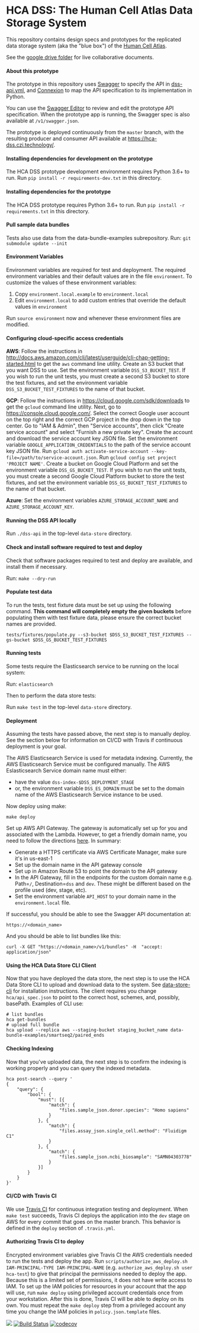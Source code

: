 # HCA DSS: The Human Cell Atlas Data Storage System

This repository contains design specs and prototypes for the
replicated data storage system (aka the "blue box") of
the [Human Cell Atlas](https://www.humancellatlas.org/).

See the [google drive folder](https://drive.google.com/open?id=0B-_4IWxXwazQbWE5YmtqUWx3RVE) for live collaborative documents.

#### About this prototype
The prototype in this repository uses [Swagger](http://swagger.io/) to specify the API in [dss-api.yml](dss-api.yml), and
[Connexion](https://github.com/zalando/connexion) to map the API specification to its implementation in Python.

You can use the
[Swagger Editor](http://editor.swagger.io/#/?import=https://raw.githubusercontent.com/HumanCellAtlas/data-store/master/dss-api.yml)
to review and edit the prototype API specification. When the prototype app is running, the Swagger spec is also available at
`/v1/swagger.json`.

The prototype is deployed continuously from the `master` branch, with the resulting producer and consumer API available at
https://hca-dss.czi.technology/.

#### Installing dependencies for development on the prototype
The HCA DSS prototype development environment requires Python 3.6+ to run. Run `pip install -r requirements-dev.txt` in this directory.

#### Installing dependencies for the prototype
The HCA DSS prototype requires Python 3.6+ to run. Run `pip install -r requirements.txt` in this directory.

#### Pull sample data bundles

Tests also use data from the data-bundle-examples subrepository.
Run: `git submodule update --init`

#### Environment Variables

Environment variables are required for test and deployment.
The required environment variables and their default values are in the file `environment`.
To customize the values of these environment variables:

1. Copy `environment.local.example` to `environment.local`
2. Edit `environment.local` to add custom entries that override the default values in `environment`
    
Run `source environment`  now and whenever these environment files are modified.

#### Configuring cloud-specific access credentials

**AWS**: Follow the instructions in
http://docs.aws.amazon.com/cli/latest/userguide/cli-chap-getting-started.html to get the `aws` command line
utility. Create an S3 bucket that you want DSS to use. Set the environment variable `DSS_S3_BUCKET_TEST`. If you wish to
run the unit tests, you must create a second S3 bucket to store the test fixtures, and set the environment variable
`DSS_S3_BUCKET_TEST_FIXTURES` to the name of that bucket.

**GCP**: Follow the instructions in https://cloud.google.com/sdk/downloads to get the `gcloud` command line utility.
Next, go to https://console.cloud.google.com/. Select the correct Google user account on the top right and the correct
GCP project in the drop down in the top center. Go to "IAM & Admin", then "Service accounts", then click "Create service
account" and select "Furnish a new private key". Create the account and download the service account key JSON file. Set
the environment variable `GOOGLE_APPLICATION_CREDENTIALS` to the path of the service account key JSON file. Run `gcloud
auth activate-service-account --key-file=/path/to/service-account.json`. Run `gcloud config set project 'PROJECT
NAME'`. Create a bucket on Google Cloud Platform and set the environment variable `DSS_GS_BUCKET_TEST`.  If you wish to
run the unit tests, you must create a second Google Cloud Platform bucket to store the test fixtures, and set the
environment variable `DSS_GS_BUCKET_TEST_FIXTURES` to the name of that bucket.

**Azure**: Set the environment variables `AZURE_STORAGE_ACCOUNT_NAME` and `AZURE_STORAGE_ACCOUNT_KEY`.

#### Running the DSS API locally
Run `./dss-api` in the top-level `data-store` directory.

#### Check and install software required to test and deploy
Check that software packages required to test and deploy are available, and install them if necessary.

Run: `make --dry-run`

#### Populate test data

To run the tests, test fixture data must be set up using the following command.
**This command will completely empty the given buckets** before populating them with test fixture data, please 
ensure the correct bucket names are provided.

    tests/fixtures/populate.py --s3-bucket $DSS_S3_BUCKET_TEST_FIXTURES --gs-bucket $DSS_GS_BUCKET_TEST_FIXTURES


#### Running tests

Some tests require the Elasticsearch service to be running on the local system:

Run: `elasticsearch`

Then to perform the data store tests:

Run `make test` in the top-level `data-store` directory.

#### Deployment

Assuming the tests have passed above, the next step is to manually deploy.  See the section below for information on
CI/CD with Travis if continuous deployment is your goal.

The AWS Elasticsearch Service is used for metadata indexing.  Currently, the AWS Elasticsearch Service must be
configured manually.  The AWS Eslasticsearch Service domain name must either:

* have the value `dss-index-$DSS_DEPLOYMENT_STAGE`
* or, the environment variable `DSS_ES_DOMAIN` must be set to the domain name of the AWS Elasticsearch Service instance to be used.

Now deploy using make:

    make deploy

Set up AWS API Gateway.  The gateway is automatically set up for you and associated with the Lambda.  However, to get a
friendly domain name, you need to follow the
directions [here](http://docs.aws.amazon.com/apigateway/latest/developerguide/how-to-custom-domains.html). In summary:

* Generate a HTTPS certificate via AWS Certificate Manager, make sure it's in us-east-1
* Set up the domain name in the API gateway console
* Set up in Amazon Route 53 to point the domain to the API gateway
* In the API Gateway, fill in the endpoints for the custom domain name e.g. Path=`/`, Destination=`dss` and `dev`.
  These might be different based on the profile used (dev, stage, etc).
* Set the environment variable `API_HOST` to your domain name in the `environment.local` file.

If successful, you should be able to see the Swagger API documentation at:

    https://<domain_name>

And you should be able to list bundles like this:

    curl -X GET "https://<domain_name>/v1/bundles" -H  "accept: application/json"


#### Using the HCA Data Store CLI Client

Now that you have deployed the data store, the next step is to use the HCA Data Store CLI to upload and download data to
the system.  See [data-store-cli](https://github.com/HumanCellAtlas/data-store-cli) for installation instructions.  The
client requires you change `hca/api_spec.json` to point to the correct host, schemes, and, possibly, basePath.  Examples
of CLI use:

    # list bundles
    hca get-bundles
    # upload full bundle
    hca upload --replica aws --staging-bucket staging_bucket_name data-bundle-examples/smartseq2/paired_ends

#### Checking Indexing

Now that you've uploaded data, the next step is to confirm the indexing is working properly and you can query the
indexed metadata.

    hca post-search --query '
    {
        "query": {
            "bool": {
                "must": [{
                    "match": {
                        "files.sample_json.donor.species": "Homo sapiens"
                    }
                }, {
                    "match": {
                        "files.assay_json.single_cell.method": "Fluidigm C1"
                    }
                }, {
                    "match": {
                        "files.sample_json.ncbi_biosample": "SAMN04303778"
                    }
                }]
            }
        }
    }'

#### CI/CD with Travis CI
We use [Travis CI](https://travis-ci.org/HumanCellAtlas/data-store) for continuous integration testing and
deployment. When `make test` succeeds, Travis CI deploys the application into the `dev` stage on AWS for every commit
that goes on the master branch. This behavior is defined in the `deploy` section of `.travis.yml`.

#### Authorizing Travis CI to deploy
Encrypted environment variables give Travis CI the AWS credentials needed to run the tests and deploy the app. Run
`scripts/authorize_aws_deploy.sh IAM-PRINCIPAL-TYPE IAM-PRINCIPAL-NAME` (e.g. `authorize_aws_deploy.sh user hca-test`)
to give that principal the permissions needed to deploy the app. Because this is a limited set of permissions, it does
not have write access to IAM. To set up the IAM policies for resources in your account that the app will use, run `make
deploy` using privileged account credentials once from your workstation. After this is done, Travis CI will be able to
deploy on its own. You must repeat the `make deploy` step from a privileged account any time you change the IAM policies
in `policy.json.template` files.

[![](https://img.shields.io/badge/slack-%23data--store-557EBF.svg)](https://humancellatlas.slack.com/messages/data-store/)
[![Build Status](https://travis-ci.org/HumanCellAtlas/data-store.svg?branch=master)](https://travis-ci.org/HumanCellAtlas/data-store)
[![codecov](https://codecov.io/gh/HumanCellAtlas/data-store/branch/master/graph/badge.svg)](https://codecov.io/gh/HumanCellAtlas/data-store)
